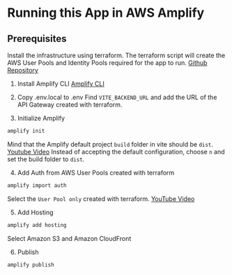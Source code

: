 # Running this App in AWS Amplify

## Prerequisites
Install the infrastructure using terraform. The terraform script will create the AWS User Pools and Identity Pools required for the app to run.
[Github Repository](https://github.com/yoandresaav/amplify-terraform-backend)


1. Install Amplify CLI
[Amplify CLI](https://docs.amplify.aws/gen1/javascript/tools/cli/start/set-up-cli/)

2. Copy .env.local to .env
Find `VITE_BACKEND_URL` and add the URL of the API Gateway created with terraform.

3. Initialize Amplify
```bash
amplify init
```
Mind that the Amplify default project `build` folder in vite should be `dist`. 
[Youtube Video](https://youtu.be/8sgivEVsjFE?t=1198) 
Instead of accepting the default configuration, choose `n` and set the build folder to `dist`.

4. Add Auth from AWS User Pools created with terraform
```bash
amplify import auth
```
Select the `User Pool only` created with terraform.
[YouTube Video](https://youtu.be/8sgivEVsjFE?t=1300)

5. Add Hosting
```bash
amplify add hosting
```

Select Amazon S3 and Amazon CloudFront

6. Publish
```bash
amplify publish
```


